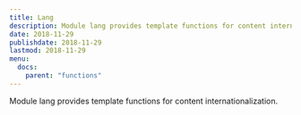 ```yaml
---
title: Lang
description: Module lang provides template functions for content internationalization.
date: 2018-11-29
publishdate: 2018-11-29
lastmod: 2018-11-29
menu:
  docs:
    parent: "functions"
---
```


Module lang provides template functions for content internationalization.
